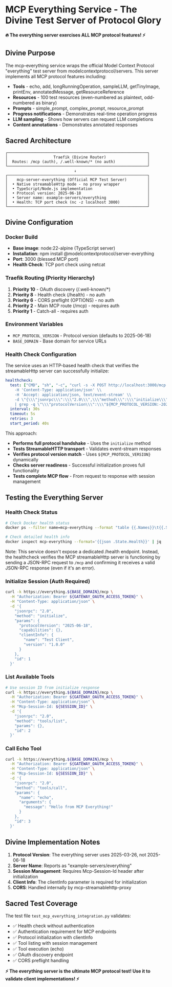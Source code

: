 # MCP Everything Service - The Divine Test Server of Protocol Glory

**🔥 The everything server exercises ALL MCP protocol features! ⚡**

## Divine Purpose

The mcp-everything service wraps the official Model Context Protocol "everything" test server from modelcontextprotocol/servers. This server implements all MCP protocol features including:

- **Tools** - echo, add, longRunningOperation, sampleLLM, getTinyImage, printEnv, annotatedMessage, getResourceReference
- **Resources** - 100 test resources (even-numbered as plaintext, odd-numbered as binary)
- **Prompts** - simple_prompt, complex_prompt, resource_prompt
- **Progress notifications** - Demonstrates real-time operation progress
- **LLM sampling** - Shows how servers can request LLM completions
- **Content annotations** - Demonstrates annotated responses

## Sacred Architecture

```
┌─────────────────────────────────────────────────────────────┐
│                    Traefik (Divine Router)                  │
│  Routes: /mcp (auth), /.well-known/* (no auth)              │
└─────────────────────────────────────────────────────────────┘
                              ↓
┌─────────────────────────────────────────────────────────────┐
│    mcp-server-everything (Official MCP Test Server)         │
│  • Native streamableHttp mode - no proxy wrapper            │
│  • TypeScript/Node.js implementation                        │
│  • Protocol version: 2025-06-18                             │
│  • Server name: example-servers/everything                  │
│  • Health: TCP port check (nc -z localhost 3000)            │
└─────────────────────────────────────────────────────────────┘
```

## Divine Configuration

### Docker Build
- **Base image**: node:22-alpine (TypeScript server)
- **Installation**: npm install @modelcontextprotocol/server-everything
- **Port**: 3000 (blessed MCP port)
- **Health Check**: TCP port check using netcat

### Traefik Routing (Priority Hierarchy)
1. **Priority 10** - OAuth discovery (/.well-known/*)
2. **Priority 8** - Health check (/health) - no auth
3. **Priority 6** - CORS preflight (OPTIONS) - no auth
4. **Priority 2** - Main MCP route (/mcp) - requires auth
5. **Priority 1** - Catch-all - requires auth

### Environment Variables
- `MCP_PROTOCOL_VERSION` - Protocol version (defaults to 2025-06-18)
- `BASE_DOMAIN` - Base domain for service URLs

### Health Check Configuration
The service uses an HTTP-based health check that verifies the streamableHttp server can successfully initialize:
```yaml
healthcheck:
  test: ["CMD", "sh", "-c", "curl -s -X POST http://localhost:3000/mcp \\
    -H 'Content-Type: application/json' \\
    -H 'Accept: application/json, text/event-stream' \\
    -d \"{\\\"jsonrpc\\\":\\\"2.0\\\",\\\"method\\\":\\\"initialize\\\",\\\"params\\\":{\\\"protocolVersion\\\":\\\"${MCP_PROTOCOL_VERSION:-2025-06-18}\\\",\\\"capabilities\\\":{},\\\"clientInfo\\\":{\\\"name\\\":\\\"healthcheck\\\",\\\"version\\\":\\\"1.0\\\"}},\\\"id\\\":1}\" \\
    | grep -q \"\\\"protocolVersion\\\":\\\"${MCP_PROTOCOL_VERSION:-2025-06-18}\\\"\""]
  interval: 30s
  timeout: 5s
  retries: 3
  start_period: 40s
```

This approach:
- **Performs full protocol handshake** - Uses the `initialize` method
- **Tests StreamableHTTP transport** - Validates event-stream responses
- **Verifies protocol version match** - Uses `${MCP_PROTOCOL_VERSION}` dynamically
- **Checks server readiness** - Successful initialization proves full functionality
- **Tests complete MCP flow** - From request to response with session management

## Testing the Everything Server

### Health Check Status
```bash
# Check Docker health status
docker ps --filter name=mcp-everything --format "table {{.Names}}\t{{.Status}}"

# Check detailed health info
docker inspect mcp-everything --format='{{json .State.Health}}' | jq
```

Note: This service doesn't expose a dedicated /health endpoint. Instead, the healthcheck verifies the MCP streamableHttp server is functioning by sending a JSON-RPC request to `/mcp` and confirming it receives a valid JSON-RPC response (even if it's an error).

### Initialize Session (Auth Required)
```bash
curl -k https://everything.${BASE_DOMAIN}/mcp \
  -H "Authorization: Bearer ${GATEWAY_OAUTH_ACCESS_TOKEN}" \
  -H "Content-Type: application/json" \
  -d '{
    "jsonrpc": "2.0",
    "method": "initialize",
    "params": {
      "protocolVersion": "2025-06-18",
      "capabilities": {},
      "clientInfo": {
        "name": "Test Client",
        "version": "1.0.0"
      }
    },
    "id": 1
  }'
```

### List Available Tools
```bash
# Use session ID from initialize response
curl -k https://everything.${BASE_DOMAIN}/mcp \
  -H "Authorization: Bearer ${GATEWAY_OAUTH_ACCESS_TOKEN}" \
  -H "Content-Type: application/json" \
  -H "Mcp-Session-Id: ${SESSION_ID}" \
  -d '{
    "jsonrpc": "2.0",
    "method": "tools/list",
    "params": {},
    "id": 2
  }'
```

### Call Echo Tool
```bash
curl -k https://everything.${BASE_DOMAIN}/mcp \
  -H "Authorization: Bearer ${GATEWAY_OAUTH_ACCESS_TOKEN}" \
  -H "Content-Type: application/json" \
  -H "Mcp-Session-Id: ${SESSION_ID}" \
  -d '{
    "jsonrpc": "2.0",
    "method": "tools/call",
    "params": {
      "name": "echo",
      "arguments": {
        "message": "Hello from MCP Everything!"
      }
    },
    "id": 3
  }'
```

## Divine Implementation Notes

1. **Protocol Version**: The everything server uses 2025-03-26, not 2025-06-18
2. **Server Name**: Reports as "example-servers/everything"
3. **Session Management**: Requires Mcp-Session-Id header after initialization
4. **Client Info**: The clientInfo parameter is required for initialization
5. **CORS**: Handled internally by mcp-streamablehttp-proxy

## Sacred Test Coverage

The test file `test_mcp_everything_integration.py` validates:
- ✅ Health check without authentication
- ✅ Authentication requirement for MCP endpoints
- ✅ Protocol initialization with clientInfo
- ✅ Tool listing with session management
- ✅ Tool execution (echo)
- ✅ OAuth discovery endpoint
- ✅ CORS preflight handling

**⚡ The everything server is the ultimate MCP protocol test! Use it to validate client implementations! ⚡**
